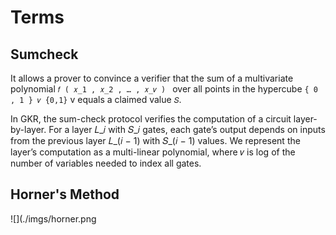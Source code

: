 # Terms

## Sumcheck

It allows a prover to convince a verifier that the sum of a multivariate polynomial `𝑓 ( 𝑥_1 , 𝑥_2 , … , 𝑥_𝑣 ) ` over all points in the hypercube `{ 0 , 1 } 𝑣 {0,1}` v equals a claimed value `𝑆`.

In GKR, the sum-check protocol verifies the computation of a circuit layer-by-layer. For a layer 𝐿_𝑖 with 𝑆_𝑖 gates, each gate’s output depends on inputs from the previous layer 𝐿_(𝑖 − 1) with 𝑆_(𝑖 − 1) values. We represent the layer’s computation as a multi-linear polynomial, where 𝑣 is log of the number of variables needed to index all gates.

## Horner's Method
![](./imgs/horner.png